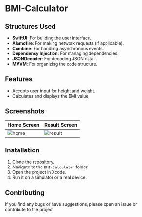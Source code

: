 # BMI-Calculator

## Structures Used

- **SwiftUI**: For building the user interface.
- **Alamofire**: For making network requests (if applicable).
- **Combine**: For handling asynchronous events.
- **Dependency Injection**: For managing dependencies.
- **JSONDecoder**: For decoding JSON data.
- **MVVM**: For organizing the code structure.

## Features

- Accepts user input for height and weight.
- Calculates and displays the BMI value.

## Screenshots

| Home Screen | Result Screen |
|-------------|---------------|
| ![home](https://github.com/user-attachments/assets/ca4c736e-3f92-48e5-a7a3-8f1e8eb33ffc) | ![result](https://github.com/user-attachments/assets/04906997-ac9b-436f-b544-b34977f83bed) |

## Installation

1. Clone the repository.
2. Navigate to the `BMI-Calculator` folder.
3. Open the project in Xcode.
4. Run it on a simulator or a real device.

## Contributing

If you find any bugs or have suggestions, please open an issue or contribute to the project.
